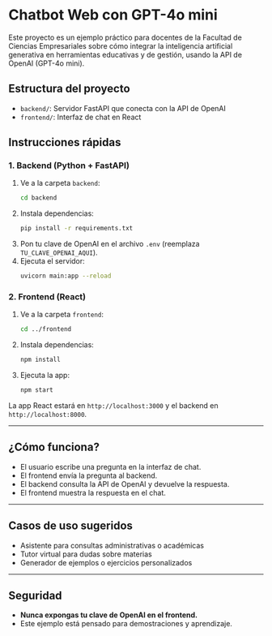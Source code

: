 # Chatbot Web con GPT-4o mini

Este proyecto es un ejemplo práctico para docentes de la Facultad de Ciencias Empresariales sobre cómo integrar la inteligencia artificial generativa en herramientas educativas y de gestión, usando la API de OpenAI (GPT-4o mini).

## Estructura del proyecto
- `backend/`: Servidor FastAPI que conecta con la API de OpenAI
- `frontend/`: Interfaz de chat en React

## Instrucciones rápidas

### 1. Backend (Python + FastAPI)
1. Ve a la carpeta `backend`:
   ```bash
   cd backend
   ```
2. Instala dependencias:
   ```bash
   pip install -r requirements.txt
   ```
3. Pon tu clave de OpenAI en el archivo `.env` (reemplaza `TU_CLAVE_OPENAI_AQUI`).
4. Ejecuta el servidor:
   ```bash
   uvicorn main:app --reload
   ```

### 2. Frontend (React)
1. Ve a la carpeta `frontend`:
   ```bash
   cd ../frontend
   ```
2. Instala dependencias:
   ```bash
   npm install
   ```
3. Ejecuta la app:
   ```bash
   npm start
   ```

La app React estará en `http://localhost:3000` y el backend en `http://localhost:8000`.

---

## ¿Cómo funciona?
- El usuario escribe una pregunta en la interfaz de chat.
- El frontend envía la pregunta al backend.
- El backend consulta la API de OpenAI y devuelve la respuesta.
- El frontend muestra la respuesta en el chat.

---

## Casos de uso sugeridos
- Asistente para consultas administrativas o académicas
- Tutor virtual para dudas sobre materias
- Generador de ejemplos o ejercicios personalizados

---

## Seguridad
- **Nunca expongas tu clave de OpenAI en el frontend.**
- Este ejemplo está pensado para demostraciones y aprendizaje.
